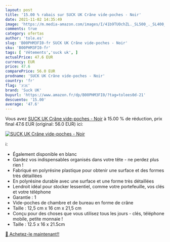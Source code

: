 ```yaml
---
layout: post
title: '15.00 % rabais sur SUCK UK Crâne vide-poches - Noir'
date: 2021-11-02 14:35:49
image: 'https://m.media-amazon.com/images/I/41b9TUOchZL._SL500_._SL400_.jpg'
comments: true
category: ofertas
author: 'tole.es'
slug: 'B00PHM3FI0-fr SUCK UK Crâne vide-poches - Noir'
sku: 'B00PHM3FI0-fr'
tags: [ 'Vêtements','suck uk', ]
actualPrice: 47.6 EUR
currency: EUR
price: 47.6
comparePrice: 56.0 EUR
prodname: 'SUCK UK Crâne vide-poches - Noir'
country: 'fr'
flag: '🇫🇷'
brand: 'Suck UK'
buyurl: 'https://www.amazon.fr/dp/B00PHM3FI0/?tag=tolees0d-21'
descuento: '15.00'
average: '47.6'
---
```


Vous avez [SUCK UK Crâne vide-poches - Noir](https://www.amazon.fr/dp/B00PHM3FI0/?tag=tolees0d-21)  à  15.00 % de réduction, prix final  47.6 EUR (original: 56.0 EUR) ici:

[![SUCK UK Crâne vide-poches - Noir](https://m.media-amazon.com/images/I/41b9TUOchZL._SL500_._SL400_.jpg)](https://www.amazon.fr/dp/B00PHM3FI0/?tag=tolees0d-21)

ℹ️:

- Également disponible en blanc
- Gardez vos indispensables organisés dans votre tête - ne perdez plus rien !
- Fabriqué en polyrésine plastique pour obtenir une surface et des formes très détaillées
- En polyrésine durable avec une surface et une forme très détaillées
- Lendroit idéal pour stocker lessentiel, comme votre portefeuille, vos clés et votre téléphone
- Garantie : 1
- Vide-poches de chambre et de bureau en forme de crâne
- Taille : 12,5 cm x 16 cm x 21,5 cm
- Conçu pour des choses que vous utilisez tous les jours - clés, téléphone mobile, petite monnaie !
- Taille : 12.5 x 16 x 21.5cm

[🛒 Achetez-le maintenant!!](https://www.amazon.fr/dp/B00PHM3FI0/?tag=tolees0d-21)
